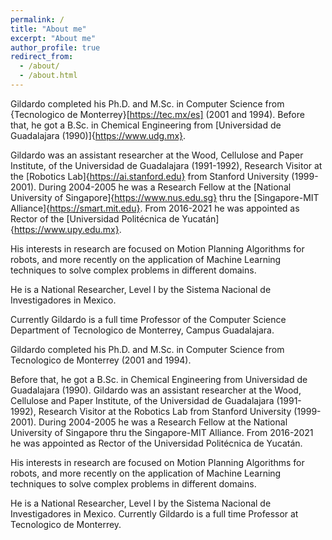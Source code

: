 ```yaml
---
permalink: /
title: "About me"
excerpt: "About me"
author_profile: true
redirect_from: 
  - /about/
  - /about.html
---
```

Gildardo completed his Ph.D. and M.Sc. in Computer Science from {Tecnologico de Monterrey}[https://tec.mx/es] (2001 and 1994). Before that, he got a B.Sc. in Chemical Engineering from [Universidad de Guadalajara (1990)]{https://www.udg.mx}.


Gildardo was an assistant researcher at the Wood, Cellulose and Paper Institute, of the Universidad de Guadalajara (1991-1992), Research Visitor at the [Robotics Lab]{https://ai.stanford.edu} from Stanford University (1999-2001). During 2004-2005 he was a Research Fellow at the [National University of Singapore]{https://www.nus.edu.sg} thru the [Singapore-MIT Alliance]{https://smart.mit.edu}. From 2016-2021 he was appointed as Rector of the [Universidad Politécnica de Yucatán]{https://www.upy.edu.mx}.


His interests in research are focused on Motion Planning Algorithms for robots, and more recently on the application of Machine Learning techniques to solve complex problems in different domains.


He is a National Researcher, Level I by the Sistema Nacional de Investigadores in Mexico.

Currently Gildardo is a full time Professor of the Computer Science Department of Tecnologico de Monterrey, Campus Guadalajara.

Gildardo completed his Ph.D. and M.Sc. in Computer Science from Tecnologico de Monterrey (2001 and 1994). 

Before that, he got a B.Sc. in Chemical Engineering from Universidad de Guadalajara (1990).
Gildardo was an assistant researcher at the Wood, Cellulose and Paper Institute, of the Universidad de Guadalajara (1991-1992), Research Visitor at the Robotics Lab from Stanford University (1999-2001). During 2004-2005 he was a Research Fellow at the National University of Singapore thru the Singapore-MIT Alliance. From 2016-2021 he was appointed as Rector of the Universidad Politécnica de Yucatán.


His interests in research are focused on Motion Planning Algorithms for robots, and more recently on the application of Machine Learning techniques to solve complex problems in different domains.


He is a National Researcher, Level I by the Sistema Nacional de Investigadores in Mexico.
Currently Gildardo is a full time Professor at Tecnologico de Monterrey.
